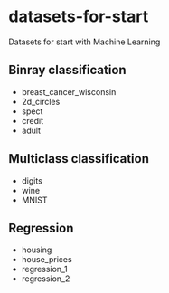 # datasets-for-start
Datasets for start with Machine Learning

## Binray classification
 
 - breast_cancer_wisconsin
 - 2d_circles
 - spect
 - credit
 - adult
 
## Multiclass classification

 - digits
 - wine
 - MNIST

## Regression

 - housing
 - house_prices
 - regression_1
 - regression_2
